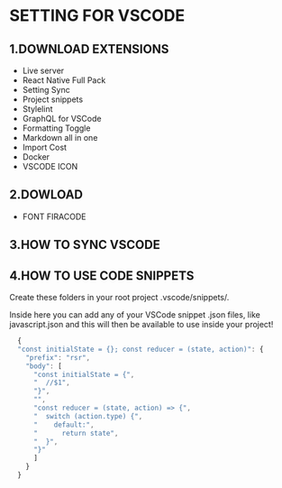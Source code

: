 # SETTING FOR VSCODE

## 1.DOWNLOAD EXTENSIONS

- Live server
- React Native Full Pack
- Setting Sync
- Project snippets
- Stylelint
- GraphQL for VSCode
- Formatting Toggle
- Markdown all in one
- Import Cost
- Docker
- VSCODE ICON

## 2.DOWLOAD

- FONT FIRACODE

## 3.HOW TO SYNC VSCODE

## 4.HOW TO USE CODE SNIPPETS

Create these folders in your root project .vscode/snippets/.

Inside here you can add any of your VSCode snippet .json files, like javascript.json and this will then be available to use inside your project!

```javascript
  {
  "const initialState = {}; const reducer = (state, action)": {
    "prefix": "rsr",
    "body": [
      "const initialState = {",
      "  //$1",
      "}",
      "",
      "const reducer = (state, action) => {",
      "  switch (action.type) {",
      "    default:",
      "      return state",
      "  }",
      "}"
      ]
    }
  }
```
